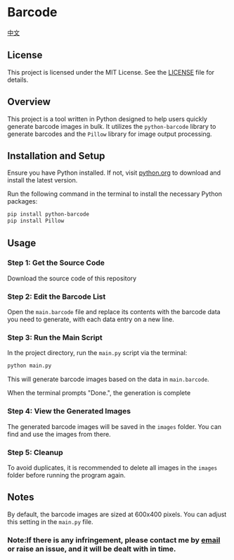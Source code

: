 # Barcode
[中文](https://github.com/taskschd1145/Barcode/blob/main/README_cn.md)

## License

This project is licensed under the MIT License. See the [LICENSE](LICENSE) file for details.

## Overview

This project is a tool written in Python designed to help users quickly generate barcode images in bulk. It utilizes the `python-barcode` library to generate barcodes and the `Pillow` library for image output processing.

## Installation and Setup

Ensure you have Python installed. If not, visit [python.org](https://www.python.org/downloads/) to download and install the latest version.

Run the following command in the terminal to install the necessary Python packages:

```bash
pip install python-barcode
pip install Pillow
```

## Usage

### Step 1: Get the Source Code

Download the source code of this repository

### Step 2: Edit the Barcode List

Open the `main.barcode` file and replace its contents with the barcode data you need to generate, with each data entry on a new line.

### Step 3: Run the Main Script

In the project directory, run the `main.py` script via the terminal:

```bash
python main.py
```

This will generate barcode images based on the data in `main.barcode`.

When the terminal prompts "Done.", the generation is complete

### Step 4: View the Generated Images

The generated barcode images will be saved in the `images` folder. You can find and use the images from there.

### Step 5: Cleanup

To avoid duplicates, it is recommended to delete all images in the `images` folder before running the program again.

## Notes

By default, the barcode images are sized at 600x400 pixels. You can adjust this setting in the `main.py` file.
### Note:If there is any infringement, please contact me by [email](mailto:taskschd@hotmail.com) or raise an issue, and it will be dealt with in time.


